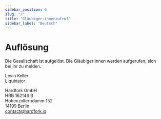 ```yaml
---
sidebar_position: 0
slug: "/"
title: "Gläubiger:innenaufruf"
sidebar_label: "Deutsch"
---
```


# Auflösung

Die Gesellschaft ist aufgelöst. Die Gläubiger:innen werden aufgerufen, sich bei ihr zu melden.

Levin Keller  
Liquidator

Hardfork GmbH   
HRB 162146 B  
Hohenzollerndamm 152  
14199 Berlin  
contact@hardfork.io
